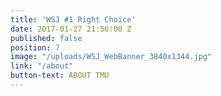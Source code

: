 ```yaml
---
title: 'WSJ #1 Right Choice'
date: 2017-01-27 21:56:00 Z
published: false
position: 7
image: "/uploads/WSJ_WebBanner_3840x1344.jpg"
link: "/about"
button-text: ABOUT TMU
---
```



